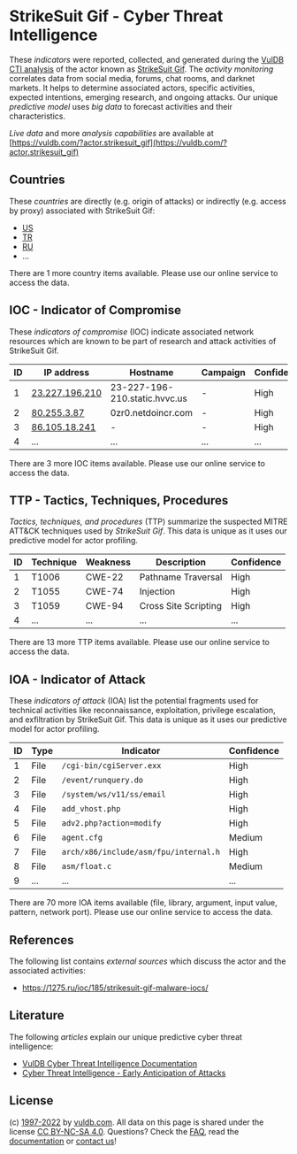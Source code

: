 # StrikeSuit Gif - Cyber Threat Intelligence

These _indicators_ were reported, collected, and generated during the [VulDB CTI analysis](https://vuldb.com/?kb.cti) of the actor known as [StrikeSuit Gif](https://vuldb.com/?actor.strikesuit_gif). The _activity monitoring_ correlates data from social media, forums, chat rooms, and darknet markets. It helps to determine associated actors, specific activities, expected intentions, emerging research, and ongoing attacks. Our unique _predictive model_ uses _big data_ to forecast activities and their characteristics.

_Live data_ and more _analysis capabilities_ are available at [https://vuldb.com/?actor.strikesuit_gif](https://vuldb.com/?actor.strikesuit_gif)

## Countries

These _countries_ are directly (e.g. origin of attacks) or indirectly (e.g. access by proxy) associated with StrikeSuit Gif:

* [US](https://vuldb.com/?country.us)
* [TR](https://vuldb.com/?country.tr)
* [RU](https://vuldb.com/?country.ru)
* ...

There are 1 more country items available. Please use our online service to access the data.

## IOC - Indicator of Compromise

These _indicators of compromise_ (IOC) indicate associated network resources which are known to be part of research and attack activities of StrikeSuit Gif.

ID | IP address | Hostname | Campaign | Confidence
-- | ---------- | -------- | -------- | ----------
1 | [23.227.196.210](https://vuldb.com/?ip.23.227.196.210) | 23-227-196-210.static.hvvc.us | - | High
2 | [80.255.3.87](https://vuldb.com/?ip.80.255.3.87) | 0zr0.netdoincr.com | - | High
3 | [86.105.18.241](https://vuldb.com/?ip.86.105.18.241) | - | - | High
4 | ... | ... | ... | ...

There are 3 more IOC items available. Please use our online service to access the data.

## TTP - Tactics, Techniques, Procedures

_Tactics, techniques, and procedures_ (TTP) summarize the suspected MITRE ATT&CK techniques used by _StrikeSuit Gif_. This data is unique as it uses our predictive model for actor profiling.

ID | Technique | Weakness | Description | Confidence
-- | --------- | -------- | ----------- | ----------
1 | T1006 | CWE-22 | Pathname Traversal | High
2 | T1055 | CWE-74 | Injection | High
3 | T1059 | CWE-94 | Cross Site Scripting | High
4 | ... | ... | ... | ...

There are 13 more TTP items available. Please use our online service to access the data.

## IOA - Indicator of Attack

These _indicators of attack_ (IOA) list the potential fragments used for technical activities like reconnaissance, exploitation, privilege escalation, and exfiltration by StrikeSuit Gif. This data is unique as it uses our predictive model for actor profiling.

ID | Type | Indicator | Confidence
-- | ---- | --------- | ----------
1 | File | `/cgi-bin/cgiServer.exx` | High
2 | File | `/event/runquery.do` | High
3 | File | `/system/ws/v11/ss/email` | High
4 | File | `add_vhost.php` | High
5 | File | `adv2.php?action=modify` | High
6 | File | `agent.cfg` | Medium
7 | File | `arch/x86/include/asm/fpu/internal.h` | High
8 | File | `asm/float.c` | Medium
9 | ... | ... | ...

There are 70 more IOA items available (file, library, argument, input value, pattern, network port). Please use our online service to access the data.

## References

The following list contains _external sources_ which discuss the actor and the associated activities:

* https://1275.ru/ioc/185/strikesuit-gif-malware-iocs/

## Literature

The following _articles_ explain our unique predictive cyber threat intelligence:

* [VulDB Cyber Threat Intelligence Documentation](https://vuldb.com/?kb.cti)
* [Cyber Threat Intelligence - Early Anticipation of Attacks](https://www.scip.ch/en/?labs.20201022)

## License

(c) [1997-2022](https://vuldb.com/?kb.changelog) by [vuldb.com](https://vuldb.com/?kb.about). All data on this page is shared under the license [CC BY-NC-SA 4.0](https://creativecommons.org/licenses/by-nc-sa/4.0/). Questions? Check the [FAQ](https://vuldb.com/?kb.faq), read the [documentation](https://vuldb.com/?kb) or [contact us](https://vuldb.com/?contact)!
